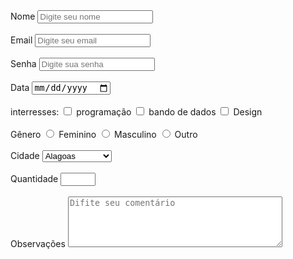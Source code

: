 <!DOCTYPE html<>
<html lang="pt-br"
<head>
    <meta charset="UTF-8"
</head>
<form>
    <label for="name">Nome</label>
    <input type="text" id="Nome"
    placeholder="Digite seu nome"<br><br><br>
    <label for="email">Email</label>
    <input type="email" id="email"
    placeholder="Digite seu email"<br><br><br>
    <label for="senha">Senha</label>
    <input type="password" id="senha"
    minlength="8"
    placeholder="Digite sua senha" <br><br><br>
    <label for="daa">Data</label>
    <input type="date" id="Data"
    placeholder="Digite sua data de nascimento" <br><br><br>
    <label for="interesses">interresses:</label>
    <input type="checkbox" name="interesses:"
    value="programação"> programação
    <input type="checkbox" name="interesses:"
    value="banco de dados" > bando de dados
    <input type="checkbox" name="interesses"
    value="Design" > Design <br> <br>
    <label for="genero">Gênero</label>
    <input type="radio" name="genero"
    value="Feminino"> Feminino
    <input type="radio" name="genero"
    value="Masculino"> Masculino
    <input type="radio" name="genero"
    value="Outro"> Outro <br> <br>
    <label for="cidade">Cidade</label>
    <select id="cidade" name="cidade">
        <option value="AL">Alagoas</option>
        <option value="SP">São Paulo</option>
        <option value="SC">Santa Catarina</option>
    </select> <br><br>
    <label for="quantidade">Quantidade</label>
    <input type="number" name="quantidade" id="quantidade"
    min="1" max="10" step="1" <br> <br><br>
    <label for="observacoes">Observações</label>
   <textarea id="observacoes" name="observacoes" rows="5"
   cols="40"
   placeholder="Difite seu comentário"></textarea> <br><br>
</form>

